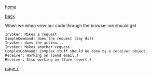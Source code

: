 [home](./page01.md)

[back](./page05.md)

When we when veiw our code through the browser we should get

```
Invoker: Makes a request
SimpleCommand: does the request (Say Hi!)
Invoker: does the action...
Invoker: Makes another request
ComplexCommand: Complex stuff should be done by a receiver object.
Receiver: Working on (Send email.)
Receiver: Also working on (Save report.)
```

[page 7](./page07.md)
